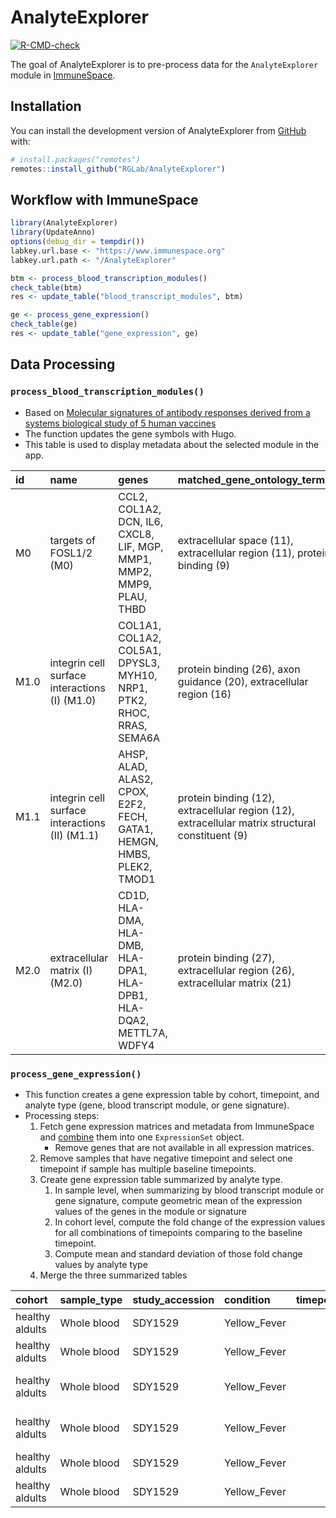 # AnalyteExplorer

<!-- badges: start -->
[![R-CMD-check](https://github.com/RGLab/AnalyteExplorer/workflows/R-CMD-check/badge.svg)](https://github.com/RGLab/AnalyteExplorer/actions)
<!-- badges: end -->

The goal of AnalyteExplorer is to pre-process data for the `AnalyteExplorer` module in [ImmuneSpace](https://www.immunespace.org/).

## Installation

You can install the development version of AnalyteExplorer from [GitHub](https://github.com/RGLab/AnalyteExplorer) with:

``` r
# install.packages("remotes")
remotes::install_github("RGLab/AnalyteExplorer")
```

## Workflow with ImmuneSpace

``` r
library(AnalyteExplorer)
library(UpdateAnno)
options(debug_dir = tempdir())
labkey.url.base <- "https://www.immunespace.org"
labkey.url.path <- "/AnalyteExplorer"

btm <- process_blood_transcription_modules()
check_table(btm)
res <- update_table("blood_transcript_modules", btm)

ge <- process_gene_expression()
check_table(ge)
res <- update_table("gene_expression", ge)
```

## Data Processing

### `process_blood_transcription_modules()`

- Based on [Molecular signatures of antibody responses derived from a systems biological study of 5 human vaccines](https://www.ncbi.nlm.nih.gov/pmc/articles/PMC3946932/)
- The function updates the gene symbols with Hugo.
- This table is used to display metadata about the selected module in the app.

|id   |name                                           |genes                                                                                                                                                                                                                                                                                                                      |matched_gene_ontology_terms                                                                      | number_of_genes|module_category    |
|:----|:----------------------------------------------|:--------------------------------------------------------------------------------------------------------------------------------------------------------------------------------------------------------------------------------------------------------------------------------------------------------------------------|:------------------------------------------------------------------------------------------------|---------------:|:------------------|
|M0   |targets of FOSL1/2 (M0)                        |CCL2, COL1A2, DCN, IL6, CXCL8, LIF, MGP, MMP1, MMP2, MMP9, PLAU, THBD                                                                                                                                                                                                                                                      |extracellular space (11), extracellular region (11), protein binding (9)                         |              12|TF targets         |
|M1.0 |integrin cell surface interactions (I) (M1.0)  |COL1A1, COL1A2, COL5A1, DPYSL3, MYH10, NRP1, PTK2, RHOC, RRAS, SEMA6A                                                                                                                                                                                                                                                      |protein binding (26), axon guidance (20), extracellular region (16)                              |              29|molecular function |
|M1.1 |integrin cell surface interactions (II) (M1.1) |AHSP, ALAD, ALAS2, CPOX, E2F2, FECH, GATA1, HEMGN, HMBS, PLEK2, TMOD1                                                                                                                                                                                                                                                      |protein binding (12), extracellular region (12), extracellular matrix structural constituent (9) |              12|molecular function |
|M2.0 |extracellular matrix (I) (M2.0)                |CD1D, HLA-DMA, HLA-DMB, HLA-DPA1, HLA-DPB1, HLA-DQA2, METTL7A, WDFY4                                                                                                                                                                                                                                                       |protein binding (27), extracellular region (26), extracellular matrix (21)                       |              30|location           |


### `process_gene_expression()`

- This function creates a gene expression table by cohort, timepoint, and analyte type (gene, blood transcript module, or gene signature).
- Processing steps:
  1. Fetch gene expression matrices and metadata from ImmuneSpace and [combine](https://github.com/RGLab/ImmuneSpaceR/blob/main/R/ISCon-geneExpression.R#L913) them into one `ExpressionSet` object.
      - Remove genes that are not available in all expression matrices.
  1. Remove samples that have negative timepoint and select one timepoint if sample has multiple baseline timepoints.
  1. Create gene expression table summarized by analyte type.
      1. In sample level, when summarizing by blood transcript module or gene signature, compute geometric mean of the expression values of the genes in the module or signature
      2. In cohort level, compute the fold change of the expression values for all combinations of timepoints comparing to the baseline timepoint.
      3. Compute mean and standard deviation of those fold change values by analyte type
  1. Merge the three summarized tables

|cohort          |sample_type |study_accession |condition    | timepoint|analyte_id |analyte_type | mean_fold_change| sd_fold_change| id|
|:---------------|:-----------|:---------------|:------------|---------:|:----------|:------------|----------------:|--------------:|--:|
|healthy aldults |Whole blood |SDY1529         |Yellow_Fever |         0|A1CF       |gene         |                0|              0|  1|
|healthy aldults |Whole blood |SDY1529         |Yellow_Fever |         0|A2M        |gene         |                0|              0|  2|
|healthy aldults |Whole blood |SDY1529         |Yellow_Fever |         3|M0         |blood transcription module |       -0.0385090|      0.0875805| 3894315|
|healthy aldults |Whole blood |SDY1529         |Yellow_Fever |         3|M1.0       |blood transcription module |       -0.0181510|      0.1051648| 3894316|
|healthy aldults |Whole blood |SDY1529         |Yellow_Fever |         3|21357945_1_8  |gene signature |        0.7102219|      0.5402085| 4028003|
|healthy aldults |Whole blood |SDY1529         |Yellow_Fever |         3|21357945_2_9  |gene signature |        0.1105955|      0.5026520| 4028004|
